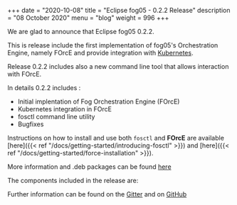 +++
date = "2020-10-08"
title = "Eclipse fog05 - 0.2.2 Release"
description = "08 October 2020"
menu = "blog"
weight = 996
+++

We are glad to announce that Eclipse fog05 0.2.2.



This is release include the first implementation of fog05's Orchestration Engine, namely FOrcE and provide integration with [Kubernetes](https://kubernetes.io/).


Release 0.2.2 includes also a new command line tool that allows interaction with FOrcE.

In details 0.2.2 includes :
- Initial implentation of Fog Orchestration Engine (FOrcE)
- Kubernetes integration in FOrcE
- fosctl command line utility
- Bugfixes

Instructions on how to install and use both `fosctl` and **FOrcE** are available [here]({{< ref "/docs/getting-started/introducing-fosctl" >}}) and [here]({{< ref "/docs/getting-started/force-installation" >}}).


More information and .deb packages can be found [here](https://github.com/eclipse-fog05/fog05/releases/tag/v0.2.2)

The components included in the release are:

Further information can be found on the [Gitter](https://gitter.im/atolab/fog05) and on [GitHub](https://github.com/eclipse-fog05/fog05)